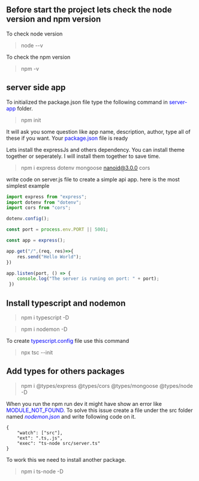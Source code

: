 ## Before start the project lets check the node version and npm version

To check node version
> node --v

To check the npm version
> npm -v

## server side app
To initialized the package.json file type the following command in <span style="color:blue">server-app</span> folder.

> npm init

It will ask you some question like app name, description, author, type all of these if you want.
Your <span style="color:blue">package.json</span> file is ready

Lets install the expressJs and others dependency. You can install theme together or seperately. I will install them together to save time.

> npm i express dotenv mongoose nanoid@3.0.0 cors

write code on server.js file to create a simple api app.
here is the most simplest example

```js client
import express from "express";
import dotenv from "dotenv";
import cors from "cors";

dotenv.config();

const port = process.env.PORT || 5001;

const app = express();

app.get("/",(req, res)=>{
    res.send("Hello World");
})

app.listen(port, () => { 
    console.log("The server is runing on port: " + port);
 })
```

## Install typescript and nodemon

> npm i typescript -D

> npm i nodemon -D

To create <span style="color:blue">typescript.config</span> file use this command

> npx tsc --init


## Add types for others packages
>npm i @types/express @types/cors @types/mongoose @types/node -D


When you run the npm run dev it might have show an error  like <span style="color:blue">MODULE_NOT_FOUND.</span>
To solve this issue create a file under the src folder named <span style="color:blue">*nodemon.json*</span> and write following code on it.

```
{
    "watch": ["src"],
    "ext": ".ts,.js", 
    "exec": "ts-node src/server.ts"
}
```

To work this we need to install another package.

> npm i ts-node -D
